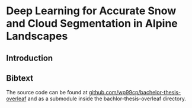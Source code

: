 # Deep Learning for Accurate Snow and Cloud Segmentation in Alpine Landscapes

## Introduction


## Bibtext

The source code can be found at [github.com/wp99cp/bachelor-thesis-overleaf](https://github.com/wp99cp/bachelor-thesis-overleaf) and as a submodule inside the bachlor-thesis-overleaf directory.
